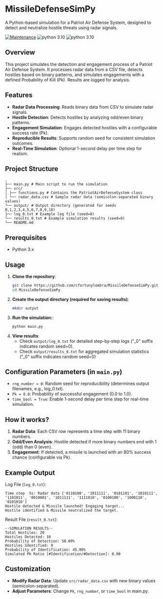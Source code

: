 # MissileDefenseSimPy
A Python-based simulation for a Patriot Air Defense System, designed to detect and neutralize hostile threats using radar signals.

[![Maintenance](https://img.shields.io/badge/Maintained%3F-yes-green.svg)](https://github.com/cfortunylombra/MissileDefenseSimPy/graphs/commit-activity) ![python 3.10](https://img.shields.io/badge/version-latest-blue.svg) ![python 3.10](https://img.shields.io/badge/python-3.10-blue.svg)

## Overview

This project simulates the detection and engagement process of a Patriot Air Defense System. It processes radar data from a CSV file, detects hostiles based on binary patterns, and simulates engagements with a defined Probability of Kill (Pk). Results are logged for analysis.

## Features

- **Radar Data Processing**: Reads binary data from CSV to simulate radar signals.
- **Hostile Detection**: Detects hostiles by analyzing odd/even binary patterns.
- **Engagement Simulation**: Engages detected hostiles with a configurable success rate (Pk).
- **Reproducible Results**: Supports random seed for consistent simulation outcomes.
- **Real-Time Simulation**: Optional 1-second delay per time step for realism.

## Project Structure
    .
    ├── main.py # Main script to run the simulation
    ├── src/
    │ ├── functions.py # Contains the PatriotAirDefenseSystem class
    │ └── radar_data.csv # Sample radar data (semicolon-separated binary values)
    └── output/ # Output directory (generated for seeds 0,1,2,3,4,5,6,7,8,9,10)
    ├── log_0.txt # Example log file (seed=0)
    └── results_0.txt # Example simulation results (seed=0)
    └── README.md

## Prerequisites

- Python 3.x

## Usage

1. **Clone the repository**:
   ```bash
   git clone https://github.com/cfortunylombra/MissileDefenseSimPy.git
   cd MissileDefenseSimPy

2. **Create the output directory (required for saving results)**:
    ```bash
    mkdir output

3. **Run the simulation:**:
    ```bash
    python main.py

4. **View results**:
    - Check `output/log_0.txt` for detailed step-by-step logs ("_0" suffix indicates random seed=0).
    -  Check `output/results_0.txt` for aggregated simulation statistics ("_0" suffix indicates random seed=0)

## Configuration Parameters (in `main.py`)

- `rng_number = 0`: Random seed for reproducibility (determines output filenames, e.g., log_0.txt).
- `Pk = 0.8`: Probability of successful engagement (0.0 to 1.0).
- `time_bool = True`: Enable 1-second delay per time step for real-time simulation.

## How it works?

1. **Radar Data**: Each CSV row represents a time step with 11 binary numbers.
2. **Odd/Even Analysis**: Hostile detected if more binary numbers end with 1 (odd) than 0 (even).
3. **Engagement**: If detected, a missile is launched with an 80% success chance (configurable via Pk).

## Example Output 

Log File (`log_0.txt`):

    Time step  5s: Radar data ['0110100', '1011111', '0101101', '1010111', '1101011', '0010001', '1011111', '1111010', '0100100', '1000110', '0101010']
    Hostile detected & Missile launched! Engaging target...
    Hostile identified & Missile neutralized the target.

Result File (`result_0.txt`):

    --SIMULATION RESULTS--
    Total Hostiles: 20
    Hostiles Detected: 10
    Probability of Detection: 50.00%
    Hostiles Identified: 9
    Probability of Identification: 45.00%
    Simulated Pk Ratio [#Identification/#Detection]: 0.90


## Customization 

- **Modify Radar Data**: Update `src/radar_data.csv` with new binary values (semicolon-separated).
- **Adjust Parameters**: Change `Pk`, `rng_number`, or `time_bool` in main.py.
